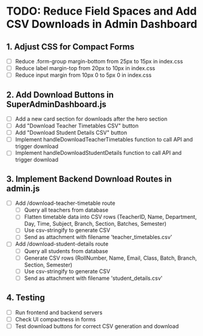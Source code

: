# TODO: Reduce Field Spaces and Add CSV Downloads in Admin Dashboard

## 1. Adjust CSS for Compact Forms
- [ ] Reduce .form-group margin-bottom from 25px to 15px in index.css
- [ ] Reduce label margin-top from 20px to 10px in index.css
- [ ] Reduce input margin from 10px 0 to 5px 0 in index.css

## 2. Add Download Buttons in SuperAdminDashboard.js
- [ ] Add a new card section for downloads after the hero section
- [ ] Add "Download Teacher Timetables CSV" button
- [ ] Add "Download Student Details CSV" button
- [ ] Implement handleDownloadTeacherTimetables function to call API and trigger download
- [ ] Implement handleDownloadStudentDetails function to call API and trigger download

## 3. Implement Backend Download Routes in admin.js
- [ ] Add /download-teacher-timetable route
  - [ ] Query all teachers from database
  - [ ] Flatten timetable data into CSV rows (TeacherID, Name, Department, Day, Time, Subject, Branch, Section, Batches, Semester)
  - [ ] Use csv-stringify to generate CSV
  - [ ] Send as attachment with filename 'teacher_timetables.csv'
- [ ] Add /download-student-details route
  - [ ] Query all students from database
  - [ ] Generate CSV rows (RollNumber, Name, Email, Class, Batch, Branch, Section, Semester)
  - [ ] Use csv-stringify to generate CSV
  - [ ] Send as attachment with filename 'student_details.csv'

## 4. Testing
- [ ] Run frontend and backend servers
- [ ] Check UI compactness in forms
- [ ] Test download buttons for correct CSV generation and download
